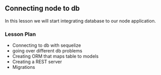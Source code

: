 ## Connecting node to db

In this lesson we will start integrating database to our node application.

### Lesson Plan

- Connecting to db with sequelize
- going over different db problems
- Creating ORM that maps table to models
- Creating a REST server
- Migrations


